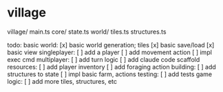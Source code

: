 # village

village/
    main.ts
    core/
        state.ts
    world/
        tiles.ts
        structures.ts

todo:
basic world:
    [x] basic world generation; tiles
    [x] basic save/load
    [x] basic view
singleplayer:
    [ ] add a player
    [ ] add movement action
    [ ] impl exec cmd
multiplayer:
    [ ] add turn logic
    [ ] add claude code scaffold
resources:
    [ ] add player inventory
    [ ] add foraging action
building:
    [ ] add structures to state
    [ ] impl basic farm, actions
testing:
    [ ] add tests
game logic:
    [ ] add more tiles, structures, etc




